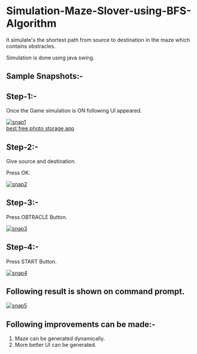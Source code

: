 # Simulation-Maze-Slover-using-BFS-Algorithm
<p>It simulate's the shortest path from source to destination in the maze which contains obstracles.</p>
<p>Simulation is done using java swing.</p>
<h2>Sample Snapshots:- </h2>
<h2>Step-1:-</h2>
<p>Once the Game simulation is ON following UI appeared.</p>
<a href="https://ibb.co/mcGBvPq"><img src="https://i.ibb.co/nLb03Kc/snap1.jpg" alt="snap1" border="0"></a><br /><a target='_blank' href='https://imgbb.com/'>best free photo storage app</a><br />
<h2>Step-2:-</h2>
<p>Give source and destination.</p>
<p>Press OK.</p>
<a href="https://ibb.co/X48g7Kb"><img src="https://i.ibb.co/Ct2ZbYz/snap2.jpg" alt="snap2" border="0"></a>
<h2>Step-3:-</h2>
<p>Press OBTRACLE Button.</p>
<a href="https://ibb.co/dbhXMQy"><img src="https://i.ibb.co/DGqmW7n/snap3.jpg" alt="snap3" border="0"></a>
<h2>Step-4:-</h2>
<p>Press START Button.</p>
<a href="https://ibb.co/CvyprVT"><img src="https://i.ibb.co/RPKG5QV/snap4.jpg" alt="snap4" border="0"></a>
<h2>Following result is shown on command prompt.</h2>
<a href="https://imgbb.com/"><img src="https://i.ibb.co/8NNPr9h/snap5.jpg" alt="snap5" border="0"></a>
<h2>Following improvements can be made:- </h2>
<ol>
  <li>Maze can be generated dynamically.</li>
  <li>More better UI can be generated.</li>
</ol>  

